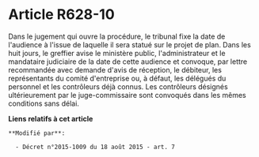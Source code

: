 # Article R628-10

Dans le jugement qui ouvre la procédure, le tribunal fixe la date de l'audience à l'issue de laquelle il sera statué sur le
projet de plan. Dans les huit jours, le greffier avise le ministère public, l'administrateur et le mandataire judiciaire de
la date de cette audience et convoque, par lettre recommandée avec demande d'avis de réception, le débiteur, les
représentants du comité d'entreprise ou, à défaut, les délégués du personnel et les contrôleurs déjà connus. Les contrôleurs
désignés ultérieurement par le juge-commissaire sont convoqués dans les mêmes conditions sans délai.

**Liens relatifs à cet article**

	**Modifié par**:

	  - Décret n°2015-1009 du 18 août 2015 - art. 7

